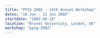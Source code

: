 ```yaml
---
title: "PPIG 2002 - 14th Annual Workshop"
dates: "18 Jun - 21 Jun 2002"
startdate: "2002-06-18"
location: "Brunel University, London, UK"
workshop: "ppig-2002" 
---
```

